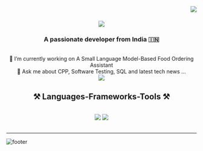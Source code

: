 <img align="right" src="https://visitor-badge.laobi.icu/badge?page_id=Utkarshzzz.Utkarshzzz" />

<h1 align="center">
    <img src="https://readme-typing-svg.herokuapp.com/?font=Righteous&size=35&center=true&vCenter=true&width=500&height=70&duration=4000&lines=Hi+There!+👋;+I'm+Lakshita+Setia!;" />
</h1>

<h3 align="center">A passionate developer from India 🇮🇳</h3>

<br/>
<div align="center">
🔭 I’m currently working on A Small Language Model-Based Food Ordering Assistant
<br>
 💬 Ask me about CPP, Software Testing, SQL and latest tech news ... 



</div>
<div align="center"> 
  <a href="mailto:lakshita833@gmail.com">
    <img src="https://img.shields.io/badge/Gmail-333333?style=for-the-badge&logo=gmail&logoColor=red" />
  </a>
  </a>
  </a>
</div>
<h2 align="center">⚒️ Languages-Frameworks-Tools ⚒️</h2>
<br/>
<div align="center">
    <img src="https://skillicons.dev/icons?i=html,css,nodejs,mongodb,github" />
    <img src="https://skillicons.dev/icons?i=python,cpp,c,java" /><br>
</div>
<br/>
<hr/>

![footer](https://capsule-render.vercel.app/api?type=waving&color=gradient&customColorList=5,2,5,12,21&section=footer)
